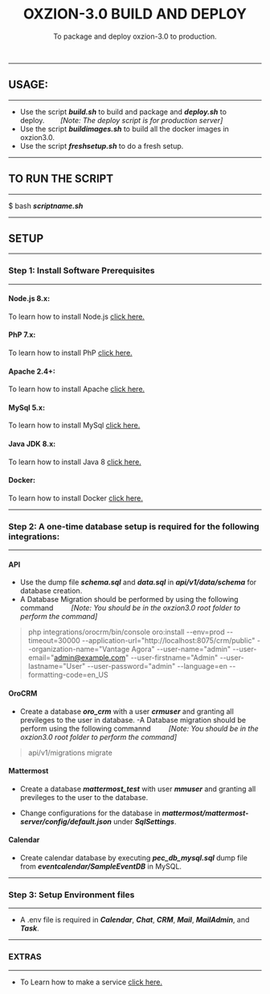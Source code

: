 <div align="center">
  <h1>OXZION-3.0 BUILD AND DEPLOY</h1>
  <p>
    To package and deploy oxzion-3.0 to production.
  </p>
  <br>
</div>

-------------------------

<h2>USAGE:</h2>

-------------------------

- Use the script **_build.sh_** to build and package and **_deploy.sh_** to deploy.&nbsp;&nbsp;&nbsp;&nbsp;&nbsp;&nbsp;&nbsp;&nbsp;_[Note: The deploy script is for production server]_
- Use the script **_buildimages.sh_** to build all the docker images in oxzion3.0.
- Use the script **_freshsetup.sh_** to do a fresh setup.

-------------------------

<h2>TO RUN THE SCRIPT</h2>

--------------------------

$ bash **_scriptname.sh_**

-------------------------

<h2>SETUP</h2>

-------------------------
<h3>Step 1: Install Software Prerequisites</h3>

-------------------------

<h4>Node.js 8.x: </h4>

To learn how to install Node.js [click here.](https://nodesource.com/blog/installing-node-js-8-tutorial-linux-via-package-manager/)

<h4> PhP 7.x: </h4>

To learn how to install PhP [click here.](https://tecadmin.net/install-php-7-on-ubuntu/)

<h4> Apache 2.4+: </h4>

To learn how to install Apache [click here.](https://www.digitalocean.com/community/tutorials/how-to-install-the-apache-web-server-on-ubuntu-18-04-quickstart)

<h4>MySql 5.x: </h4>

To learn how to install MySql [click here.](https://www.digitalocean.com/community/tutorials/how-to-install-mysql-on-ubuntu-16-04)

<h4>Java JDK 8.x: </h4>

To learn how to install Java 8 [click here.](https://www.digitalocean.com/community/tutorials/how-to-install-java-with-apt-get-on-ubuntu-16-04)

<h4> Docker: </h4>

To learn how to install Docker [click here.](https://www.digitalocean.com/community/tutorials/how-to-install-and-use-docker-on-ubuntu-18-04)

-------------------------

<h3>Step 2: A one-time database setup is required for the following integrations:

-------------------------

<h4>API</h4>

- Use the dump file **_schema.sql_** and **_data.sql_** in **_api/v1/data/schema_** for database creation.
- A Database Migration should be performed by using the following command &nbsp;&nbsp;&nbsp;&nbsp;&nbsp;&nbsp;&nbsp;&nbsp;_[Note: You should be in the oxzion3.0 root folder to perform the command]_
>php integrations/orocrm/bin/console oro:install --env=prod --timeout=30000 --application-url="http://localhost:8075/crm/public" --organization-name="Vantage Agora" --user-name="admin" --user-email="admin@example.com" --user-firstname="Admin" --user-lastname="User" --user-password="admin" --language=en --formatting-code=en_US

<h4>OroCRM</h4>

- Create a database  **_oro_crm_** with a user **_crmuser_** and granting all previleges to the user in database.
-A Database migration should be perform using the following commannd &nbsp;&nbsp;&nbsp;&nbsp;&nbsp;&nbsp;&nbsp;&nbsp;_[Note: You should be in the oxzion3.0 root folder to perform the command]_
>api/v1/migrations migrate
<h4>Mattermost</h4>

- Create a database **_mattermost_test_** with user **_mmuser_** and granting all previleges to the user to the database.

- Change configurations for the database in **_mattermost/mattermost-server/config/default.json_** under **_SqlSettings_**.

<h4>Calendar</h4>

- Create calendar database by executing **_pec_db_mysql.sql_** dump file from **_eventcalendar/SampleEventDB_** in MySQL.

-------------------------
<h3>Step 3: Setup Environment files</h3>

-------------------------
- A .env file is required in **_Calendar_**, **_Chat_**, **_CRM_**, **_Mail_**, **_MailAdmin_**, and  **_Task_**.

-------------------------

<h3>EXTRAS</h3>

-------------------------

- To Learn how to make a service [click here.](https://dzone.com/articles/run-your-java-application-as-a-service-on-ubuntu)
